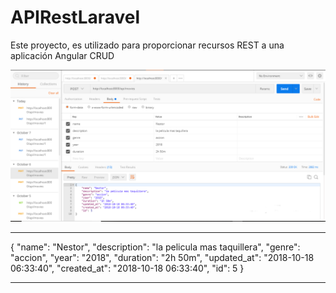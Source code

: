 # APIRestLaravel
Este proyecto, es utilizado para proporcionar recursos REST a una aplicación Angular CRUD

![imagen de entrada](https://github.com/DNimdis/APIRestLaravel/blob/master/public/img/imgWiki/Captura.PNG)

***
{
    "name": "Nestor",
    "description": "la pelicula mas taquillera",
    "genre": "accion",
    "year": "2018",
    "duration": "2h 50m",
    "updated_at": "2018-10-18 06:33:40",
    "created_at": "2018-10-18 06:33:40",
    "id": 5
}
***
